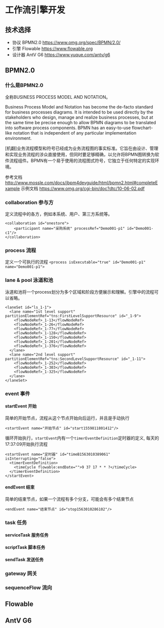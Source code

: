 # 工作流引擎开发

## 技术选择

* 协议 BPMN2.0 https://www.omg.org/spec/BPMN/2.0/
* 引擎 Flowable https://www.flowable.org
* 设计器 AntV G6 https://www.yuque.com/antv/g6

## BPMN2.0

### 什么是BPMN2.0

全称BUSINESS PROCESS MODEL AND NOTATION。

Business Process Model and Notation has become the de-facto standard for business processes diagrams. It is intended to be used directly by the stakeholders who design, manage and realize business processes, but at the same time be precise enough to allow BPMN diagrams to be translated into software process components. BPMN has an easy-to-use flowchart-like notation that is independent of any particular implementation environment.

[机翻]业务流程模型和符号已经成为业务流程图的事实标准。它旨在由设计、管理和实现业务流程的涉众直接使用，但同时要足够精确，以允许将BPMN图转换为软件流程组件。BPMN有一个易于使用的流程图式符号，它独立于任何特定的实现环境。

参考文档 http://www.mossle.com/docs/jbpm4devguide/html/bpmn2.html#completeExample
示例文档 https://www.omg.org/cgi-bin/doc?dtc/10-06-02.pdf


### collaboration 参与方
定义流程中的各方，例如本系统、用户、第三方系统等。
```
<collaboration id="onestore">
    <participant name="采购系统" processRef="Demo001-p1" id="Demo001-c1"/>
</collaboration>
```

### process 流程
定义一个可执行的流程
```<process isExecutable="true" id="Demo001-p1" name="Demo001-p1">``` 

### lane & pool 泳道和池
泳道和池将一个process划分为多个区域和阶段方便展示和理解。引擎中的流程可以省略。
```
<laneSet id="ls_1-1">
  <lane name="1st level support" partitionElementRef="tns:FirstLevelSupportResource" id="_1-9"> 
    <flowNodeRef>_1-13</flowNodeRef> 
    <flowNodeRef>_1-26</flowNodeRef> 
    <flowNodeRef>_1-77</flowNodeRef> 
    <flowNodeRef>_1-128</flowNodeRef> 
    <flowNodeRef>_1-150</flowNodeRef> 
    <flowNodeRef>_1-201</flowNodeRef> 
    <flowNodeRef>_1-376</flowNodeRef>
  </lane>
  <lane name="2nd level support" partitionElementRef="tns:SecondLevelSupportResource" id="_1-11"> 
    <flowNodeRef>_1-252</flowNodeRef> 
    <flowNodeRef>_1-303</flowNodeRef> 
    <flowNodeRef>_1-325</flowNodeRef>
  </lane>
</laneSet>
```

### event 事件

#### startEvent 开始

简单的开始节点，流程从这个节点开始向后运行，并且是手动执行
```
<startEvent name="开始节点" id="start1559811801412"/>
```

循环开始执行，`startEvent`内有一个`timerEventDefinition`定时器的定义, 每天的17:37:09开始执行流程
```
<startEvent name="定时器" id="timeB1563010389061" isInterrupting="false">
  <timerEventDefinition>
    <timeCycle flowable:endDate="">9 37 17 * * ?</timeCycle>
  </timerEventDefinition>
</startEvent>
```

#### endEvent 结束

简单的结束节点，如果一个流程有多个分支，可能会有多个结束节点
```
<endEvent name="结束节点" id="stop1563010286102"/>
```

### task 任务

#### serviceTask 服务任务

#### scriptTask 脚本任务

#### sendTask 发送任务

#### 

### gateway 网关

### sequenceFlow 流向


## Flowable


## AntV G6
